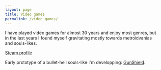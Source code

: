 ```yaml
---
layout: page
title: Video games
permalink: /video_games/
---
```


I have played video games for almost 30 years and enjoy most genres, but in the last years I found myself gravitating mostly towards metroidvanias and souls-likes.

[Steam profile](https://steamcommunity.com/profiles/76561198134226716/)

Early prototype of a bullet-hell souls-like I'm developping: [GunShield](https://golemist.itch.io/gunshield).


